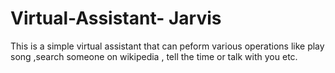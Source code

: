 # Virtual-Assistant- Jarvis
This is a simple virtual assistant that can peform various operations like play song ,search someone on wikipedia , tell the time or talk with you etc.
